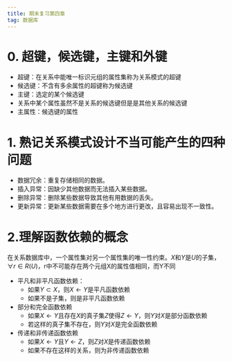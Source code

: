 ```yaml
---
title: 期末复习第四章
tag: 数据库
---
```


# 0. 超键，候选键，主键和外键
- 超键：在关系中能唯一标识元组的属性集称为关系模式的超键
- 候选键：不含有多余属性的超键称为候选键
- 主键：选定的某个候选键
- 关系中某个属性虽然不是关系的候选键但是是其他关系的候选键
- 主属性：候选键的属性

# 1. 熟记关系模式设计不当可能产生的四种问题
- 数据冗余：重复存储相同的数据。
- 插入异常：因缺少其他数据而无法插入某些数据。
- 删除异常：删除某些数据导致其他有用数据的丢失。
- 更新异常：更新某些数据需要在多个地方进行更改，且容易出现不一致性。

# 2.理解函数依赖的概念

在关系数据库中，一个属性集对另一个属性集的唯一性约束。$X$和$Y$是$U$的子集，$\forall r \in R(U)$，r中不可能存在两个元组X的属性值相同，而Y不同

- 平凡和非平凡函数依赖：
  - 如果$Y \subset X$，则$X \leftarrow Y$是平凡函数依赖
  - 如果不是子集，则是非平凡函数依赖
- 部分和完全函数依赖
  - 如果$X \leftarrow Y$且存在$X$的真子集$Z$使得$Z \leftarrow Y$，则$Y$对$X$是部分函数依赖
  - 若这样的真子集不存在，则$Y$对$X$是完全函数依赖
- 传递和非传递函数依赖
  - 如果$X \leftarrow Y$且$Y \leftarrow Z$，则$Z$对$X$是传递函数依赖
  - 如果不存在这样的关系，则为非传递函数依赖
